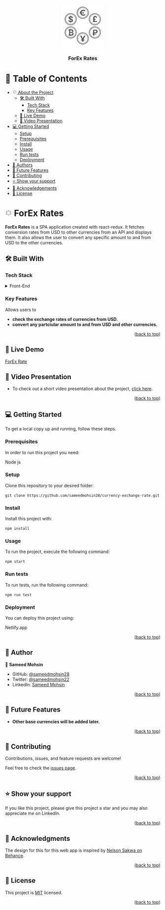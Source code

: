<a name="readme-top"></a>

<div align="center">
  <img src="./src/assets/logoForWhite.png" alt="logo" width="140"  height="auto" />
  <br/>

  <h3><b>ForEx Rates</b></h3>

</div>

# 📗 Table of Contents

- [<img src="./src/assets/logoForWhite.png" alt="logo" width="14"  height="auto" /> About the Project](#about-project)
  - [🛠 Built With](#built-with)
    - [Tech Stack](#tech-stack)
    - [Key Features](#key-features)
  - [🚀 Live Demo](#live-demo)
  - [🚀 Video Presentation](#video-presentation)
- [💻 Getting Started](#getting-started)
  - [Setup](#setup)
  - [Prerequisites](#prerequisites)
  - [Install](#install)
  - [Usage](#usage)
  - [Run tests](#run-tests)
  - [Deployment](#deployment)
- [👥 Authors](#authors)
- [🔭 Future Features](#future-features)
- [🤝 Contributing](#contributing)
- [⭐️ Show your support](#support)
- [🙏 Acknowledgements](#acknowledgements)
- [📝 License](#license)

# <img src="./src/assets/logoForWhite.png" alt="logo" width="22"  height="auto" /> ForEx Rates <a name="about-project"></a>

**ForEx Rates** is a SPA application created with react-redux. It fetches conversion rates from USD to other currencies from an API and displays them. It also allows the user to convert any specific amount to and from USD to the other currencies.

## 🛠 Built With <a name="built-with"></a>

### Tech Stack <a name="tech-stack"></a>

<details>
  <summary>Front-End</summary>
  <ul>
    <li><a href="https://html.com/">HTML</a></li>
  </ul>
  <ul>
    <li><a href="https://developer.mozilla.org/en-US/docs/Web/CSS">CSS</a></li>
  </ul>
  <ul>
    <li><a href="https://www.javascript.com/">JavaScript</a></li>
  </ul>
  <ul>
    <li><a href="https://react.dev/">React</a></li>
  </ul>
  <ul>
    <li><a href="https://redux.js.org/">Redux</a></li>
  </ul>
</details>


### Key Features <a name="key-features"></a>
Allows users to
- **check the exchange rates of currencies from USD.**
- **convert any partciular amount to and from USD and other currencies.**

<p align="right">(<a href="#readme-top">back to top</a>)</p>

## 🚀 Live Demo <a name="live-demo"></a>

 [ForEx Rate](https://forexrates.netlify.app/)

 ## 🚀 Video Presentation <a name="video-presentation"></a>

- To check out a short video presentation about the project, [click here](https://www.loom.com/share/940a273e28334540ae46ce5bd2576190).

<p align="right">(<a href="#readme-top">back to top</a>)</p>

## 💻 Getting Started <a name="getting-started"></a>

To get a local copy up and running, follow these steps.

### Prerequisites

In order to run this project you need:

Node js

### Setup

Clone this repository to your desired folder:

`git clone https://github.com/sameedmohsin28/currency-exchange-rate.git`

### Install

Install this project with:

`npm install`

### Usage

To run the project, execute the following command:

`npm start`

### Run tests

To run tests, run the following command:

`npm run test`

### Deployment

You can deploy this project using:

Netlify.app

<p align="right">(<a href="#readme-top">back to top</a>)</p>

<!-- AUTHORS -->

## 👥 Author <a name="authors"></a>

👤 **Sameed Mohsin**

- GitHub: [@sameedmohsin28](https://github.com/sameedmohsin28/)
- Twitter: [@sameedmohsin22](https://twitter.com/SameedMohsin22)
- LinkedIn: [Sameed Mohsin](https://www.linkedin.com/in/sameed-mohsin-538792180/)

<p align="right">(<a href="#readme-top">back to top</a>)</p>

## 🔭 Future Features <a name="future-features"></a>

- **Other base currencies will be added later.**

<p align="right">(<a href="#readme-top">back to top</a>)</p>

## 🤝 Contributing <a name="contributing"></a>

Contributions, issues, and feature requests are welcome!

Feel free to check the [issues page](https://github.com/sameedmohsin28/currency-exchange-rate/issues).

<p align="right">(<a href="#readme-top">back to top</a>)</p>

## ⭐️ Show your support <a name="support"></a>

If you like this project, please give this project a star and you may also appreciate me on LinkedIn.

<p align="right">(<a href="#readme-top">back to top</a>)</p>

## 🙏 Acknowledgments <a name="acknowledgements"></a>

The design for this for this web app is inspired by [Nelson Sakwa on Behance](https://www.behance.net/sakwadesignstudio).

<p align="right">(<a href="#readme-top">back to top</a>)</p>

## 📝 License <a name="license"></a>

This project is [MIT](https://github.com/sameedmohsin28/currency-exchange-rate/blob/dev/LICENSE) licensed.

<p align="right">(<a href="#readme-top">back to top</a>)</p>